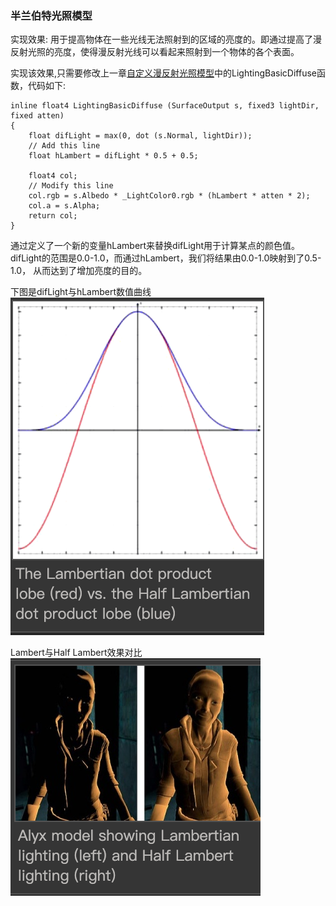 ### 半兰伯特光照模型
实现效果:
用于提高物体在一些光线无法照射到的区域的亮度的。即通过提高了漫反射光照的亮度，使得漫反射光线可以看起来照射到一个物体的各个表面。

实现该效果,只需要修改上一章[自定义漫反射光照模型](https://github.com/KleinParadise/Unity/blob/master/shader/%E8%87%AA%E5%AE%9A%E4%B9%89%E6%BC%AB%E5%8F%8D%E5%B0%84%E5%85%89%E7%85%A7%E6%A8%A1%E5%9E%8B.md)中的LightingBasicDiffuse函数，代码如下:
```HLSL
inline float4 LightingBasicDiffuse (SurfaceOutput s, fixed3 lightDir, fixed atten)
{
    float difLight = max(0, dot (s.Normal, lightDir));
    // Add this line
    float hLambert = difLight * 0.5 + 0.5;

    float4 col;
    // Modify this line
    col.rgb = s.Albedo * _LightColor0.rgb * (hLambert * atten * 2);
    col.a = s.Alpha;
    return col;
}
```
通过定义了一个新的变量hLambert来替换difLight用于计算某点的颜色值。difLight的范围是0.0-1.0，而通过hLambert，我们将结果由0.0-1.0映射到了0.5-1.0，
从而达到了增加亮度的目的。

下图是difLight与hLambert数值曲线  
![Image of deque](https://github.com/KleinParadise/Unity/blob/master/shader/pic/Half%20Lambert%20dot.png)


Lambert与Half Lambert效果对比  
![Image of deque](https://github.com/KleinParadise/Unity/blob/master/shader/pic/Half%20Lambert.png)

